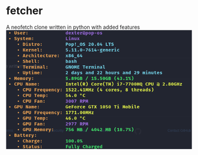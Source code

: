 # fetcher
A neofetch clone written in python with added features
![alt text](https://github.com/d3cimate/fetcher/blob/main/fetcher.png)
